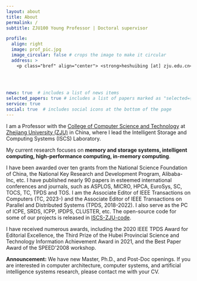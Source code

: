 ```yaml
---
layout: about
title: About
permalink: /
subtitle: ZJU100 Young Professor | Doctoral supervisor 

profile:
  align: right
  image: prof_pic.jpg
  image_circular: false # crops the image to make it circular
  address: >
    <p class="bref" align="center"> <strong>heshuibing [at] zju.edu.cn</strong></p>
    
    
    

news: true  # includes a list of news items
selected_papers: true # includes a list of papers marked as "selected={true}"
service: true
social: true  # includes social icons at the bottom of the page
---
```


<!-- # Write your biography here. Tell the world about yourself. Link to your favorite [subreddit](http://reddit.com). You can put a picture in, too. The code is already in, just name your picture `prof_pic.jpg` and put it in the `img/` folder.

# Put your address / P.O. box / other info right below your picture. You can also disable any these elements by editing `profile` property of the YAML header of your `_pages/about.md`. Edit `_bibliography/papers.bib` and Jekyll will render your [publications page](/al-folio/publications/) automatically.

# Link to your social media connections, too. This theme is set up to use [Font Awesome icons](http://fortawesome.github.io/Font-Awesome/) and [Academicons](https://jpswalsh.github.io/academicons/), like the ones below. Add your Facebook, Twitter, LinkedIn, Google Scholar, or just disable all of them. -->

I am a Professor with the [College of Computer Science and
Technology](http://www.en.cs.zju.edu.cn/) at [Zhejiang University
(ZJU)](https://www.zju.edu.cn/english/) in China, where I lead the Intelligent
Storage and Computing Systems (ISCS) Laboratory. 
<!-- I obtained my Ph.D. in computer science and technology from Huazhong University of Science and
Technology in 2009, and was a postdoctor at the Illinois
Institute of Technology from 2011 to 2015. -->
My current research focuses on **memory and storage systems, intelligent
computing, high-performance computing, in-memory computing**.

I have been awarded over ten grants from the National Science Foundation of
China, the National Key Research and Development Program, Alibaba-Inc, etc. I
have published nearly 90 papers in esteemed international conferences and
journals, such as ASPLOS, MICRO, HPCA, EuroSys, SC, TOCS, TC, TPDS and TOS. I am
the Associate Editor of IEEE Transactions on Computers (TC, 2023-) and the
Associate Editor of IEEE Transactions on Parallel and Distributed Systems (TPDS,
2018-2022). I also serve as the PC of ICPE, SRDS, ICPP, IPDPS, CLUSTER, etc. The
open-source code for some of our projects is released in
[ISCS-ZJU-code](https://github.com/ISCS-ZJU).

I have received numerous awards, including the 2020 IEEE TPDS Award for
Editorial Excellence, the Third Prize of the Hubei Provincial Science and
Technology Information Achievement Award in 2021, and the Best Paper Award of
the SPEED'2008 workshop.

**Announcement:** We have new Master, Ph.D., and Post-Doc openings. If you are
interested in computer architecture, computer systems, and artificial
intelligence systems research, please contact me with your CV.